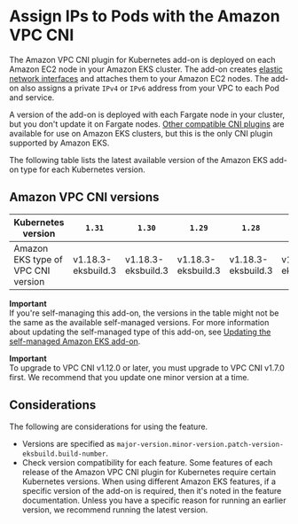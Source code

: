# Assign IPs to Pods with the Amazon VPC CNI<a name="managing-vpc-cni"></a>

The Amazon VPC CNI plugin for Kubernetes add\-on is deployed on each Amazon EC2 node in your Amazon EKS cluster\. The add\-on creates [elastic network interfaces](https://docs.aws.amazon.com/AWSEC2/latest/UserGuide/using-eni.html) and attaches them to your Amazon EC2 nodes\. The add\-on also assigns a private `IPv4` or `IPv6` address from your VPC to each Pod and service\.

A version of the add\-on is deployed with each Fargate node in your cluster, but you don't update it on Fargate nodes\. [Other compatible CNI plugins](alternate-cni-plugins.md) are available for use on Amazon EKS clusters, but this is the only CNI plugin supported by Amazon EKS\.

The following table lists the latest available version of the Amazon EKS add\-on type for each Kubernetes version\.

## Amazon VPC CNI versions<a name="vpc-cni-latest-available-version"></a>


| Kubernetes version | `1.31` | `1.30` | `1.29` | `1.28` | `1.27` | `1.26` | `1.25` | `1.24` | `1.23` | 
| --- | --- | --- | --- | --- | --- | --- | --- | --- | --- | 
| Amazon EKS type of VPC CNI version | v1\.18\.3\-eksbuild\.3 | v1\.18\.3\-eksbuild\.3 | v1\.18\.3\-eksbuild\.3 | v1\.18\.3\-eksbuild\.3 | v1\.18\.3\-eksbuild\.3 | v1\.18\.3\-eksbuild\.3 | v1\.18\.3\-eksbuild\.3 | v1\.18\.3\-eksbuild\.3 | v1\.18\.3\-eksbuild\.3 | 

**Important**  
If you're self\-managing this add\-on, the versions in the table might not be the same as the available self\-managed versions\. For more information about updating the self\-managed type of this add\-on, see [Updating the self\-managed Amazon EKS add\-on](vpc-add-on-self-managed-update.md)\.

**Important**  
To upgrade to VPC CNI v1\.12\.0 or later, you must upgrade to VPC CNI v1\.7\.0 first\. We recommend that you update one minor version at a time\.

## Considerations<a name="manage-vpc-cni-add-on-on-considerations"></a>

 The following are considerations for using the feature\.
+ Versions are specified as `major-version.minor-version.patch-version-eksbuild.build-number`\.
+ Check version compatibility for each feature\. Some features of each release of the Amazon VPC CNI plugin for Kubernetes require certain Kubernetes versions\. When using different Amazon EKS features, if a specific version of the add\-on is required, then it's noted in the feature documentation\. Unless you have a specific reason for running an earlier version, we recommend running the latest version\.
